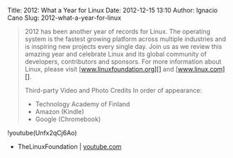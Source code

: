 Title: 2012: What a Year for Linux
Date: 2012-12-15 13:10
Author: Ignacio Cano
Slug: 2012-what-a-year-for-linux

> 2012 has been another year of records for Linux. The operating system is the
> fastest growing platform across multiple industries and is inspiring new
> projects every single day. Join us as we review this amazing year and
> celebrate Linux and its global community of developers, contributors and
> sponsors. For more information about Linux, please visit
> [www.linuxfoundation.org][] and [www.linux.com][].
>
> Third-party Video and Photo Credits In order of appearance:
>
> - Technology Academy of Finland 
> - Amazon (Kindle) 
> - Google (Chromebook)

!youtube(Unfx2qCj6Ao)

- TheLinuxFoundation | [youtube.com][]

  [www.linuxfoundation.org]: http://www.linuxfoundation.org
    "www.linuxfoundation.org"
  [www.linux.com]: http://www.linux.com.
    "www.linux.com"
  [youtube.com]: http://www.youtube.com/watch?v=Unfx2qCj6Ao
    "2012: What a Year for Linux"
